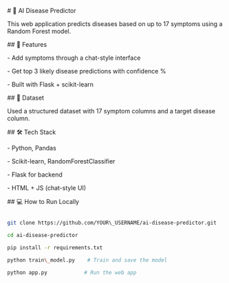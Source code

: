 \# 🧠 AI Disease Predictor



This web application predicts diseases based on up to 17 symptoms using a Random Forest model.



\## 🚀 Features



\- Add symptoms through a chat-style interface

\- Get top 3 likely disease predictions with confidence %

\- Built with Flask + scikit-learn



\## 📁 Dataset



Used a structured dataset with 17 symptom columns and a target disease column.



\## 🛠️ Tech Stack



\- Python, Pandas

\- Scikit-learn, RandomForestClassifier

\- Flask for backend

\- HTML + JS (chat-style UI)



\## 💻 How to Run Locally



```bash

git clone https://github.com/YOUR\_USERNAME/ai-disease-predictor.git

cd ai-disease-predictor

pip install -r requirements.txt

python train\_model.py    # Train and save the model

python app.py            # Run the web app



